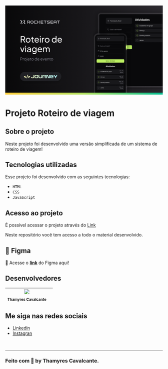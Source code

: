 ![](./geral/Capa.png)

# Projeto Roteiro de viagem

## Sobre o projeto
> 
Neste projeto foi desenvolvido uma versão simplificada de um sistema de roteiro de viagem!
> 

## Tecnologias utilizadas
Esse projeto foi desenvolvido com as seguintes tecnologias:

- `HTML`
- `CSS`
- `JavaScript`

## Acesso ao projeto

É possível acessar o projeto através do [Link](https://github.com/Thamyresmya/NLW_Journey-HTML)

Neste repositório você tem acesso a todo o material desenvolvido.

## 🎨 Figma

💜 Acesse o [**link**](https://www.figma.com/community/file/1392277205162897872/nlw-journey-roteiro-de-viagem) do Figma aqui!


## Desenvolvedores

| [<img src="https://github.com/Thamyresmya.png" width=115><br><sub>Thamyres Cavalcante</sub>](https://github.com/Thamyresmya) |   |
| :---: | :---: 


## Me siga nas redes sociais

- [Linkedin](https://www.linkedin.com/in/thamyrescavalcante/)
- [Instagran](https://www.instagram.com/thamyres__cavalcante/)

<br>

---

### Feito com 💜 by Thamyres Cavalcante.
